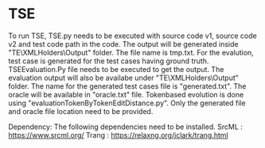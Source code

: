 # TSE
To run TSE, TSE.py needs to be executed with source code v1, source code v2 and test code path in the code. The output will be generated inside "TE\XMLHolders\Output" folder. The file name is tmp.txt. 
For the evalution, test case is generated for the test cases having ground truth. TSEEvaluation.Py file needs to be executed to get the output. The evaluation output will also be availabe under "TE\XMLHolders\Output" folder. The name for the generated test cases file is "generated.txt". The oracle will be available in "oracle.txt" file.
Tokenbased evolution is done using "evaluationTokenByTokenEditDistance.py". Only the generated file and oracle file location need to be provided.


Dependency:
The following dependencies need to be installed.
SrcML : https://www.srcml.org/
Trang : https://relaxng.org/jclark/trang.html
